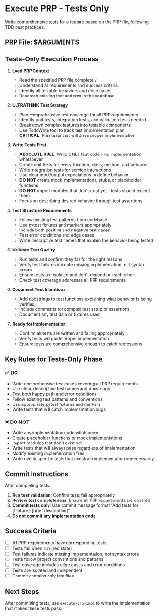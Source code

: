 # Execute PRP - Tests Only

Write comprehensive tests for a feature based on the PRP file, following TDD best practices.

## PRP File: $ARGUMENTS

## Tests-Only Execution Process

1. **Load PRP Context**
   - Read the specified PRP file completely
   - Understand all requirements and success criteria
   - Identify all testable behaviors and edge cases
   - Research existing test patterns in the codebase

2. **ULTRATHINK Test Strategy**
   - Plan comprehensive test coverage for all PRP requirements
   - Identify unit tests, integration tests, and validation tests needed
   - Break down complex features into testable components
   - Use TodoWrite tool to track test implementation plan
   - **CRITICAL**: Plan tests that will drive proper implementation

3. **Write Tests First**
   - **ABSOLUTE RULE**: Write ONLY test code - no implementation whatsoever
   - Create unit tests for every function, class, method, and behavior
   - Write integration tests for service interactions
   - Use clear input/output expectations to define behavior
   - **DO NOT** create mock implementations, stubs, or placeholder functions
   - **DO NOT** import modules that don't exist yet - tests should expect them
   - Focus on describing desired behavior through test assertions

4. **Test Structure Requirements**
   - Follow existing test patterns from codebase
   - Use pytest fixtures and markers appropriately
   - Include both positive and negative test cases
   - Test error conditions and edge cases
   - Write descriptive test names that explain the behavior being tested

5. **Validate Test Quality**
   - Run tests and confirm they fail for the right reasons
   - Verify test failures indicate missing implementation, not syntax errors
   - Ensure tests are isolated and don't depend on each other
   - Check test coverage addresses all PRP requirements

6. **Document Test Intentions**
   - Add docstrings to test functions explaining what behavior is being verified
   - Include comments for complex test setup or assertions
   - Document any test data or fixtures used

7. **Ready for Implementation**
   - Confirm all tests are written and failing appropriately
   - Verify tests will guide proper implementation
   - Ensure tests are comprehensive enough to catch regressions

## Key Rules for Tests-Only Phase

### ✅ DO
- Write comprehensive test cases covering all PRP requirements
- Use clear, descriptive test names and docstrings
- Test both happy path and error conditions
- Follow existing test patterns and conventions
- Use appropriate pytest fixtures and markers
- Write tests that will catch implementation bugs

### ❌ DO NOT
- Write any implementation code whatsoever
- Create placeholder functions or mock implementations  
- Import modules that don't exist yet
- Write tests that will always pass regardless of implementation
- Modify existing implementation files
- Write overly specific tests that constrain implementation unnecessarily

## Commit Instructions

After completing tests:
1. **Run test validation**: Confirm tests fail appropriately
2. **Review test completeness**: Ensure all PRP requirements are covered
3. **Commit tests only**: Use commit message format "Add tests for [feature]: [brief description]"
4. **Do not commit any implementation code**

## Success Criteria

- [ ] All PRP requirements have corresponding tests
- [ ] Tests fail when run (red state)
- [ ] Test failures indicate missing implementation, not syntax errors
- [ ] Tests follow project conventions and patterns
- [ ] Test coverage includes edge cases and error conditions
- [ ] Tests are isolated and independent
- [ ] Commit contains only test files

## Next Steps

After committing tests, use `execute-prp-impl` to write the implementation that makes these tests pass.